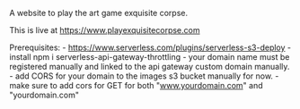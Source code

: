 A website to play the art game exquisite corpse.

This is live at https://www.playexquisitecorpse.com


Prerequisites:
    - https://www.serverless.com/plugins/serverless-s3-deploy
    - install npm i serverless-api-gateway-throttling
    - your domain name must be registered manually and linked to the api gateway custom domain manually.
    - add CORS for your domain to the images s3 bucket manually for now. 
        - make sure to add cors for GET for both "www.yourdomain.com" and "yourdomain.com" 